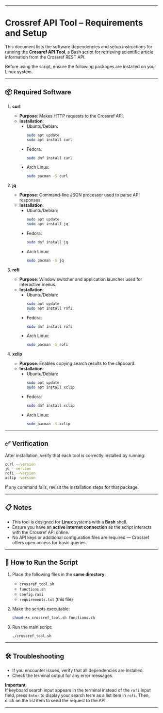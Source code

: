 
---

# Crossref API Tool – Requirements and Setup

This document lists the software dependencies and setup instructions for running the **Crossref API Tool**, a Bash script for retrieving scientific article information from the Crossref REST API.

Before using the script, ensure the following packages are installed on your Linux system.

---

## 📦 Required Software

1. **curl**
   - **Purpose**: Makes HTTP requests to the Crossref API.
   - **Installation**:
     - Ubuntu/Debian:
       ```bash
       sudo apt update
       sudo apt install curl
       ```
     - Fedora:
       ```bash
       sudo dnf install curl
       ```
     - Arch Linux:
       ```bash
       sudo pacman -S curl
       ```

2. **jq**
   - **Purpose**: Command-line JSON processor used to parse API responses.
   - **Installation**:
     - Ubuntu/Debian:
       ```bash
       sudo apt update
       sudo apt install jq
       ```
     - Fedora:
       ```bash
       sudo dnf install jq
       ```
     - Arch Linux:
       ```bash
       sudo pacman -S jq
       ```

3. **rofi**
   - **Purpose**: Window switcher and application launcher used for interactive menus.
   - **Installation**:
     - Ubuntu/Debian:
       ```bash
       sudo apt update
       sudo apt install rofi
       ```
     - Fedora:
       ```bash
       sudo dnf install rofi
       ```
     - Arch Linux:
       ```bash
       sudo pacman -S rofi
       ```

4. **xclip**
   - **Purpose**: Enables copying search results to the clipboard.
   - **Installation**:
     - Ubuntu/Debian:
       ```bash
       sudo apt update
       sudo apt install xclip
       ```
     - Fedora:
       ```bash
       sudo dnf install xclip
       ```
     - Arch Linux:
       ```bash
       sudo pacman -S xclip
       ```

---

## ✅ Verification

After installation, verify that each tool is correctly installed by running:

```bash
curl --version
jq --version
rofi --version
xclip -version
```

If any command fails, revisit the installation steps for that package.

---

## 📋 Notes

- This tool is designed for **Linux** systems with a **Bash** shell.
- Ensure you have an **active internet connection** as the script interacts with the Crossref API online.
- No API keys or additional configuration files are required — Crossref offers open access for basic queries.

---

## 🚀 How to Run the Script

1. Place the following files in the **same directory**:
   - `crossref_tool.sh`
   - `functions.sh`
   - `config.rasi`
   - `requirements.txt` (this file)

2. Make the scripts executable:

   ```bash
   chmod +x crossref_tool.sh functions.sh
   ```

3. Run the main script:

   ```bash
   ./crossref_tool.sh
   ```

---

## 🛠️ Troubleshooting

- If you encounter issues, verify that all dependencies are installed.
- Check the terminal output for any error messages.

**Important**:  
If keyboard search input appears in the terminal instead of the `rofi` input field, press `Enter` to display your search term as a list item in `rofi`. Then, click on the list item to send the request to the API.

---
